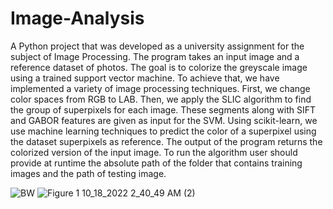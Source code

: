 # Image-Analysis
A Python project that was developed as a university assignment for the subject of Image Processing. 
The program takes an input image and a reference dataset of photos. The goal is to colorize the greyscale image using a trained support vector machine.
To achieve that, we have implemented a variety of image processing techniques.
First, we change color spaces from RGB to LAB. Then, we apply the SLIC algorithm to find the group of superpixels for each image.
These segments along with SIFT and GABOR features are given as input for the SVM.
Using scikit-learn, we use machine learning techniques to predict the color of a superpixel using the dataset superpixels as reference. 
The output of the program returns the colorized version of the input image.
To run the algorithm user should provide at runtime the absolute path of the folder that contains training images and the path of testing image.

![BW](https://user-images.githubusercontent.com/47723760/196312855-68ae244a-2dbe-4551-83f2-22b7c556681d.jpg)
![Figure 1 10_18_2022 2_40_49 AM (2)](https://user-images.githubusercontent.com/47723760/196312877-72ac950e-b125-423d-8138-c04e93203fb6.png)
